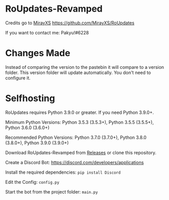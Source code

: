 # RoUpdates-Revamped
Credits go to [MirayXS](https://github.com/MirayXS) https://github.com/MirayXS/RoUpdates

If you want to contact me: Pakyu!#6228

# Changes Made
Instead of comparing the version to the pastebin it will compare to a version folder. This version folder will update automatically. You don't need to configure it.

# Selfhosting
RoUpdates requires Python 3.9.0 or greater. If you need Python 3.9.0+.

Minimum Python Versions: Python 3.5.3 (3.5.3+), Python 3.5.5 (3.5.5+), Python 3.6.0 (3.6.0+)

Recommended Python Versions: Python 3.7.0 (3.7.0+), Python 3.8.0 (3.8.0+), Python 3.9.0 (3.9.0+)

Download RoUpdates-Revamped from [Releases](https://github.com/Raumfahrzeug420/RoUpdates-Revamped/releases) or clone this repository.

Create a Discord Bot: https://discord.com/developers/applications

Install the required dependencies: ```pip install Discord```

Edit the Config: ```config.py```

Start the bot from the project folder: ```main.py```
